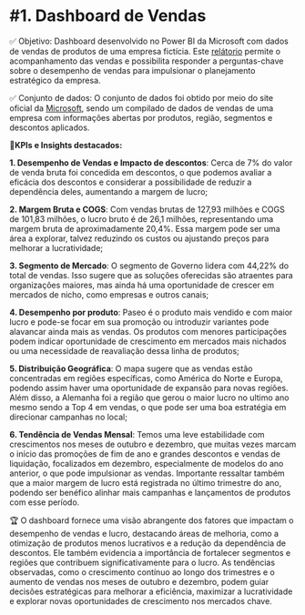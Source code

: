 # #1. Dashboard de Vendas

✅ Objetivo: Dashboard desenvolvido no Power BI da Microsoft com dados de vendas de produtos de uma empresa fictícia. Este [relátorio](https://app.powerbi.com/view?r=eyJrIjoiZGUwNjcxNWEtODEyZC00ZWNmLThmNWYtZjVkZjc0NTgzOTViIiwidCI6ImIxMDUxYzRiLTNiOTQtNDFhYi05NDQxLWU3M2E3MjM0MmZkZCJ9) permite o acompanhamento das vendas e possibilita responder a perguntas-chave sobre o desempenho de vendas para impulsionar o planejamento estratégico da empresa.

✅ Conjunto de dados: O conjunto de dados foi obtido por meio do site oficial da [Microsoft](https://learn.microsoft.com/en-us/power-bi/create-reports/sample-financial-download), sendo um compilado de dados de vendas de uma empresa com informações abertas por produtos, região, segmentos e descontos aplicados. 

📍**KPIs e Insights destacados:** 

**1. Desempenho de Vendas e Impacto de descontos**: Cerca de 7% do valor de venda bruta foi concedida em descontos, o que podemos avaliar a eficácia dos descontos e considerar a possibilidade de reduzir a dependência deles, aumentando a margem de lucro;

**2. Margem Bruta e COGS**: Com vendas brutas de 127,93 milhões e COGS de 101,83 milhões, o lucro bruto é de 26,1 milhões, representando uma margem bruta de aproximadamente 20,4%. Essa margem pode ser uma área a explorar, talvez reduzindo os custos ou ajustando preços para melhorar a lucratividade;

**3. Segmento de Mercado**: O segmento de Governo lidera com 44,22% do total de vendas. Isso sugere que as soluções oferecidas são atraentes para organizações maiores, mas ainda há uma oportunidade de crescer em mercados de nicho, como empresas e outros canais;

**4. Desempenho por produto**: Paseo é o produto mais vendido e com maior lucro e pode-se focar em sua promoção ou introduzir variantes pode alavancar ainda mais as vendas. Os produtos com menores participações podem indicar oportunidade de crescimento em mercados mais nichados ou uma necessidade de reavaliação dessa linha de produtos;

**5. Distribuição Geográfica**: O mapa sugere que as vendas estão concentradas em regiões específicas, como América do Norte e Europa, podendo assim haver uma oportunidade de expansão para novas regiões. Além disso, a Alemanha foi a região que gerou o maior lucro no ultimo ano mesmo sendo a Top 4 em vendas, o que pode ser uma boa estratégia em direcionar campanhas no local;

**6. Tendência de Vendas Mensal**: Temos uma leve estabilidade com crescimentos nos meses de outubro e dezembro, que muitas vezes marcam o início das promoções de fim de ano e grandes descontos e vendas de liquidação, focalizados em dezembro, especialmente de modelos do ano anterior, o que pode impulsionar as vendas. Importante ressaltar também que a maior margem de lucro está registrada no último trimestre do ano, podendo ser benéfico alinhar mais campanhas e lançamentos de produtos com esse período.

🏆 O dashboard fornece uma visão abrangente dos fatores que impactam o desempenho de vendas e lucro, destacando áreas de melhoria, como a otimização de produtos menos lucrativos e a redução da dependência de descontos. Ele também evidencia a importância de fortalecer segmentos e regiões que contribuem significativamente para o lucro. As tendências observadas, como o crescimento contínuo ao longo dos trimestres e o aumento de vendas nos meses de outubro e dezembro, podem guiar decisões estratégicas para melhorar a eficiência, maximizar a lucratividade e explorar novas oportunidades de crescimento nos mercados chave.
